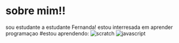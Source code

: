 # sobre mim!!
 sou estudante a estudante Fernanda!
 estou interresada em aprender programaçao
 #estou aprendendo:
 ![scratch](https://img.shields.io/badge/Scratch-4D97FF?style=for-the-badge&logo=Scratch&logoColor=white)
 ![javascript](https://img.shields.io/badge/JavaScript-323330?style=for-the-badge&logo=javascript&logoColor=F7DF1E)
 
